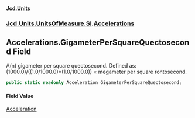 #### [Jcd.Units](index.md 'index')
### [Jcd.Units.UnitsOfMeasure.SI](Jcd.Units.UnitsOfMeasure.SI.md 'Jcd.Units.UnitsOfMeasure.SI').[Accelerations](Accelerations.md 'Jcd.Units.UnitsOfMeasure.SI.Accelerations')

## Accelerations.GigameterPerSquareQuectosecond Field

A(n) gigameter per square quectosecond. Defined as: (1000.0)/((1.0/1000.0)*(1.0/1000.0)) × megameter per square rontosecond.

```csharp
public static readonly Acceleration GigameterPerSquareQuectosecond;
```

#### Field Value
[Acceleration](Acceleration.md 'Jcd.Units.UnitTypes.Acceleration')